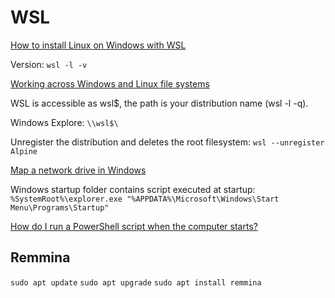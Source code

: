 # WSL

[How to install Linux on Windows with WSL](https://learn.microsoft.com/en-us/windows/wsl/install)

Version: `wsl -l -v`

[Working across Windows and Linux file systems](https://learn.microsoft.com/en-us/windows/wsl/filesystems)



WSL is accessible as wsl$, the path is your distribution name (wsl -l -q).

Windows Explore: `\\wsl$\`


Unregister the distribution and deletes the root filesystem: `wsl --unregister Alpine`



[Map a network drive in Windows](https://support.microsoft.com/en-us/windows/map-a-network-drive-in-windows-29ce55d1-34e3-a7e2-4801-131475f9557d)

Windows startup folder contains script executed at startup:
`%SystemRoot%\explorer.exe "%APPDATA%\Microsoft\Windows\Start Menu\Programs\Startup"`

[How do I run a PowerShell script when the computer starts?](https://stackoverflow.com/questions/20575257/how-do-i-run-a-powershell-script-when-the-computer-starts)


## Remmina

`sudo apt update`
`sudo apt upgrade`
`sudo apt install remmina`
